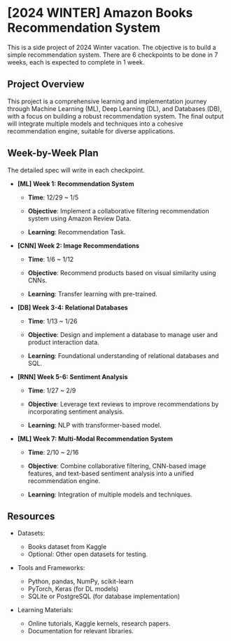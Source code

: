 # [2024 WINTER] Amazon Books Recommendation System
This is a side project of 2024 Winter vacation. The objective is to build a simple recommendation system.  There are 6 checkpoints to be done in 7 weeks, each is expected to complete in 1 week.

## Project Overview
This project is a comprehensive learning and implementation journey through Machine Learning (ML), Deep Learning (DL), and Databases (DB), with a focus on building a robust recommendation system. The final output will integrate multiple models and techniques into a cohesive recommendation engine, suitable for diverse applications.

## Week-by-Week Plan

The detailed spec will write in each checkpoint.

- **[ML] Week 1: Recommendation System**
  - **Time**: 12/29 ~ 1/5
    
  - **Objective**: Implement a collaborative filtering recommendation system using Amazon Review Data.
  - **Learning**: Recommendation Task.
 

- **[CNN] Week 2: Image Recommendations**
  - **Time**: 1/6 ~ 1/12
    
  - **Objective**: Recommend products based on visual similarity using CNNs.
  - **Learning**: Transfer learning with pre-trained.
 
- **[DB] Week 3-4: Relational Databases**
  - **Time**: 1/13 ~ 1/26
    
  - **Objective**: Design and implement a database to manage user and product interaction data.
  - **Learning**: Foundational understanding of relational databases and SQL.

- **[RNN] Week 5-6: Sentiment Analysis**
  - **Time**: 1/27 ~ 2/9
    
  - **Objective**: Leverage text reviews to improve recommendations by incorporating sentiment analysis.
  - **Learning**: NLP with transformer-based model.
 
- **[ML] Week 7: Multi-Modal Recommendation System**
  - **Time**: 2/10 ~ 2/16
    
  - **Objective**: Combine collaborative filtering, CNN-based image features, and text-based sentiment analysis into a unified recommendation engine.
  - **Learning**: Integration of multiple models and techniques.
 
## Resources

- Datasets:
  - Books dataset from Kaggle
  - Optional: Other open datasets for testing.

- Tools and Frameworks:
  - Python, pandas, NumPy, scikit-learn
  - PyTorch, Keras (for DL models)
  - SQLite or PostgreSQL (for database implementation)

- Learning Materials:
  - Online tutorials, Kaggle kernels, research papers.
  - Documentation for relevant libraries.
  
